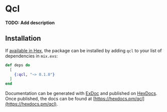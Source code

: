 # Qcl

**TODO: Add description**

## Installation

If [available in Hex](https://hex.pm/docs/publish), the package can be installed
by adding `qcl` to your list of dependencies in `mix.exs`:

```elixir
def deps do
  [
    {:qcl, "~> 0.1.0"}
  ]
end
```

Documentation can be generated with [ExDoc](https://github.com/elixir-lang/ex_doc)
and published on [HexDocs](https://hexdocs.pm). Once published, the docs can
be found at [https://hexdocs.pm/qcl](https://hexdocs.pm/qcl).

